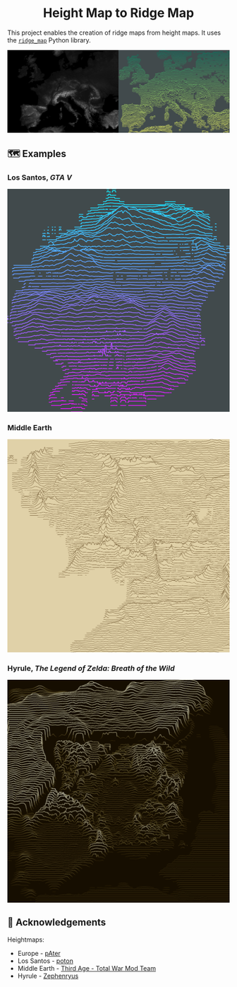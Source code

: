 <h1 align="center" padding="100">Height Map to Ridge Map</h1>

This project enables the creation of ridge maps from height maps. It uses the [`ridge_map`](https://github.com/ColCarroll/ridge_map) Python library.

<img src="https://github.com/jamesalexatkin/heightmap-to-ridgemap/raw/master/example.png"/>

## 🗺️ Examples

### Los Santos, _GTA V_
<img src="https://github.com/jamesalexatkin/heightmap-to-ridgemap/raw/master/output/los_santos.png"/>

### Middle Earth
<img src="https://github.com/jamesalexatkin/heightmap-to-ridgemap/raw/master/output/middle_earth.png"/>

### Hyrule, _The Legend of Zelda: Breath of the Wild_
<img src="https://github.com/jamesalexatkin/heightmap-to-ridgemap/raw/master/output/hyrule.png"/>



## 🙏 Acknowledgements

Heightmaps:
* Europe - [pAter](https://www.tt-forums.net/viewtopic.php?f=60&t=58325&view=previous)
* Los Santos - [poton](https://old.reddit.com/r/GTAV/comments/2e30dh/gta_v_heightmap/)
* Middle Earth - [Third Age - Total War Mod Team](https://www.moddb.com/mods/third-age-total-war)
* Hyrule - [Zephenryus](https://zeldamods.org/wiki/File:5100000000.hght.png)